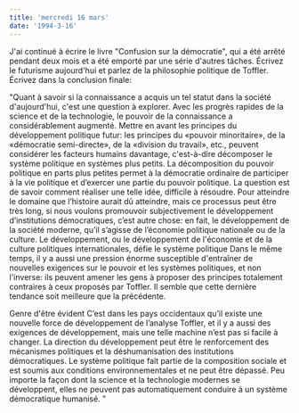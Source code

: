 ```yaml
---
title: 'mercredi 16 mars'
date: '1994-3-16'
---
```


J'ai continué à écrire le livre "Confusion sur la démocratie", qui a été arrêté pendant deux mois et a été emporté par une série d'autres tâches. Écrivez le futurisme aujourd'hui et parlez de la philosophie politique de Toffler. Écrivez dans la conclusion finale:

"Quant à savoir si la connaissance a acquis un tel statut dans la société d'aujourd'hui, c'est une question à explorer. Avec les progrès rapides de la science et de la technologie, le pouvoir de la connaissance a considérablement augmenté. Mettre en avant les principes du développement politique futur: les principes du «pouvoir minoritaire», de la «démocratie semi-directe», de la «division du travail», etc., peuvent considérer les facteurs humains davantage, c'est-à-dire décomposer le système politique en systèmes plus petits. La décomposition du pouvoir politique en parts plus petites permet à la démocratie ordinaire de participer à la vie politique et d’exercer une partie du pouvoir politique. La question est de savoir comment réaliser une telle idée, difficile à résoudre. Pour atteindre le domaine que l’histoire aurait dû atteindre, mais ce processus peut être très long, si nous voulons promouvoir subjectivement le développement d’institutions démocratiques, c’est autre chose: en fait, le développement de la société moderne, qu’il s’agisse de l’économie politique nationale ou de la culture. Le développement, ou le développement de l'économie et de la culture politiques internationales, défie le système politique Dans le même temps, il y a aussi une pression énorme susceptible d'entraîner de nouvelles exigences sur le pouvoir et les systèmes politiques, et non l'inverse: ils peuvent amener les gens à proposer des principes totalement contraires à ceux proposés par Toffler. Il semble que cette dernière tendance soit meilleure que la précédente.

Genre d'être évident C’est dans les pays occidentaux qu’il existe une nouvelle force de développement de l’analyse Toffler, et il y a aussi des exigences de développement, mais une telle machine n’est pas si facile à changer. La direction du développement peut être le renforcement des mécanismes politiques et la déshumanisation des institutions démocratiques. Le système politique fait partie de la composition sociale et est soumis aux conditions environnementales et ne peut être dépassé. Peu importe la façon dont la science et la technologie modernes se développent, elles ne peuvent pas automatiquement conduire à un système démocratique humanisé. "


